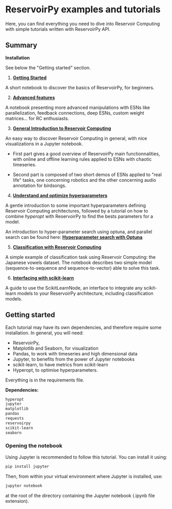 # ReservoirPy examples and tutorials

Here, you can find everything you need to dive into Reservoir Computing with simple tutorials written
with ReservoirPy API.

## Summary

**Installation**

See below the "Getting started" section.

1. **[Getting Started](./1-Getting_Started.ipynb)**

A short notebook to discover the basics of ReservoirPy, for beginners.

2. **[Advanced features](./2-Advanced_Features.ipynb)**

A notebook presenting more advanced manipulations with ESNs like parallelization,
feedback connections, deep ESNs, custom weight matrices... for RC enthusiasts.

3. **[General Introduction to Reservoir Computing](./3-General_Introduction_to_Reservoir_Computing.ipynb)**

An easy way to discover Reservoir Computing in general, with nice visualizations in a Jupyter notebook.

- First part gives a good overview of ReservoirPy main functionnalities, with online and offline learning rules applied to ESNs
with chaotic timeseries.

- Second part is composed of two short demos of ESNs applied to "real life" tasks, one concerning robotics and the other
concerning audio annotation for birdsongs.

4. **[Understand and optimize hyperparameters](4-Understand_and_optimize_hyperparameters.ipynb)**

A gentle introduction to some important hyperparameters defining Reservoir Computing architectures,
followed by a tutorial on how to combine *hyperopt* with ReservoirPy to find the bests parameters for a model.

An introduction to hyper-parameter search using optuna, and parallel search can be found here: **[Hyperparameter search with Optuna](./4.a-Hyperparameter%20search%20with%20Optuna/)**

5. **[Classification with Reservoir Computing](5-Classification-with-RC.ipynb)**

A simple example of classification task using Reservoir Computing: the Japanese vowels dataset.
The notebook describes two simple model (sequence-to-sequence and sequence-to-vector) able to solve
this task.

6. **[Interfacing with scikit-learn](6-Interfacing_with_scikit-learn.ipynb)**

A guide to use the ScikitLearnNode, an interface to integrate any scikit-learn models to
your ReservoirPy architecture, including classification models.


## Getting started

Each tutorial may have its own dependencies, and therefore require some installation.
In general, you will need:
- ReservoirPy,
- Matplotlib and Seaborn, for visualization
- Pandas, to work with timeseries and high dimensional data
- Jupyter, to benefits from the power of Jupyter notebooks
- scikit-learn, to have metrics from scikit-learn
- Hyperopt, to optimise hyperparameters.

Everything is in the requirements file.


**Dependencies:**
```txt
hyperopt
jupyter
matplotlib
pandas
requests
reservoirpy
scikit-learn
seaborn
```

### Opening the notebook

Using Jupyter is recommended to follow this tutorial. You can install it using:

```bash
pip install jupyter
```

Then, from within your virtual environment where Jupyter is installed, use:

```bash
jupyter notebook
```
at the root of the directory containing the Jupyter notebook (.ipynb file extension).
